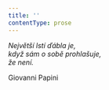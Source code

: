 ```yaml
---
title: ''
contentType: prose
---
```


<section>

_Největší lstí ďábla je,  
když sám o sobě prohlašuje,  
že není._

<div class="centered">

Giovanni Papini

</div>

</section>
